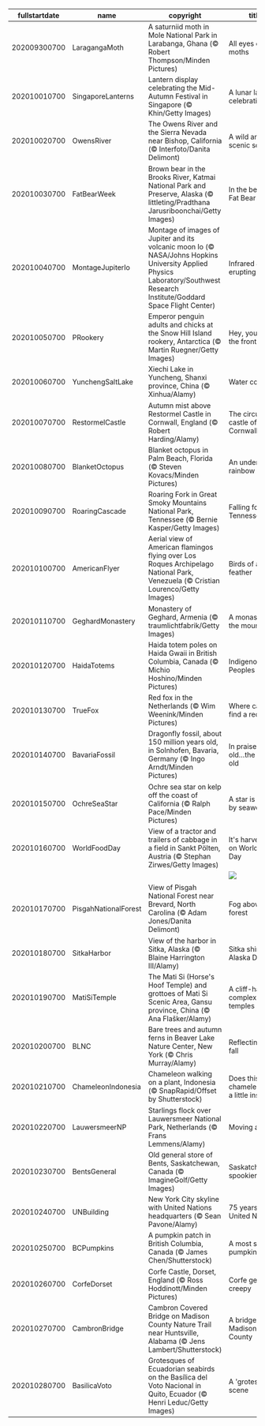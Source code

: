 |fullstartdate|name|copyright|title|image|
|--|--|--|--|--|
202009300700|LaragangaMoth|A saturniid moth in Mole National Park in Larabanga, Ghana (© Robert Thompson/Minden Pictures)|All eyes on moths|![](/en-US/2020/10/202009300700LaragangaMoth.jpg)|
202010010700|SingaporeLanterns|Lantern display celebrating the Mid-Autumn Festival in Singapore (© Khin/Getty Images)|A lunar lantern celebration|![](/en-US/2020/10/202010010700SingaporeLanterns.jpg)|
202010020700|OwensRiver|The Owens River and the Sierra Nevada near Bishop, California (© Interfoto/Danita Delimont)|A wild and scenic scene|![](/en-US/2020/10/202010020700OwensRiver.jpg)|
202010030700|FatBearWeek|Brown bear in the Brooks River, Katmai National Park and Preserve, Alaska (© littleting/Pradthana Jarusriboonchai/Getty Images)|In the belly of Fat Bear Week|![](/en-US/2020/10/202010030700FatBearWeek.jpg)|
202010040700|MontageJupiterIo|Montage of images of Jupiter and its volcanic moon Io (© NASA/Johns Hopkins University Applied Physics Laboratory/Southwest Research Institute/Goddard Space Flight Center)|Infrared Jupiter, erupting Io|![](/en-US/2020/10/202010040700MontageJupiterIo.jpg)|
202010050700|PRookery|Emperor penguin adults and chicks at the Snow Hill Island rookery, Antarctica (© Martin Ruegner/Getty Images)|Hey, you two in the front!|![](/en-US/2020/10/202010050700PRookery.jpg)|
202010060700|YunchengSaltLake|Xiechi Lake in Yuncheng, Shanxi province, China (© Xinhua/Alamy)|Water colors|![](/en-US/2020/10/202010060700YunchengSaltLake.jpg)|
202010070700|RestormelCastle|Autumn mist above Restormel Castle in Cornwall, England (© Robert Harding/Alamy)|The circular castle of Cornwall|![](/en-US/2020/10/202010070700RestormelCastle.jpg)|
202010080700|BlanketOctopus|Blanket octopus in Palm Beach, Florida (© Steven Kovacs/Minden Pictures)|An underwater rainbow|![](/en-US/2020/10/202010080700BlanketOctopus.jpg)|
202010090700|RoaringCascade|Roaring Fork in Great Smoky Mountains National Park, Tennessee (© Bernie Kasper/Getty Images)|Falling for Tennessee|![](/en-US/2020/10/202010090700RoaringCascade.jpg)|
202010100700|AmericanFlyer|Aerial view of American flamingos flying over Los Roques Archipelago National Park, Venezuela (© Cristian Lourenco/Getty Images)|Birds of a feather|![](/en-US/2020/10/202010100700AmericanFlyer.jpg)|
202010110700|GeghardMonastery|Monastery of Geghard, Armenia (© traumlichtfabrik/Getty Images)|A monastery in the mountain|![](/en-US/2020/10/202010110700GeghardMonastery.jpg)|
202010120700|HaidaTotems|Haida totem poles on Haida Gwaii in British Columbia, Canada (© Michio Hoshino/Minden Pictures)|Indigenous Peoples Day|![](/en-US/2020/10/202010120700HaidaTotems.jpg)|
202010130700|TrueFox|Red fox in the Netherlands (© Wim Weenink/Minden Pictures)|Where can you find a red fox?|![](/en-US/2020/10/202010130700TrueFox.jpg)|
202010140700|BavariaFossil|Dragonfly fossil, about 150 million years old, in Solnhofen, Bavaria, Germany (© Ingo Arndt/Minden Pictures)|In praise of the old…the very old|![](/en-US/2020/10/202010140700BavariaFossil.jpg)|
202010150700|OchreSeaStar|Ochre sea star on kelp off the coast of California (© Ralph Pace/Minden Pictures)|A star is borne by seaweed|![](/en-US/2020/10/202010150700OchreSeaStar.jpg)|
202010160700|WorldFoodDay|View of a tractor and trailers of cabbage in a field in Sankt Pölten, Austria (© Stephan Zirwes/Getty Images)|It's harvest time on World Food Day|![](/en-US/2020/10/202010160700WorldFoodDay.jpg)|
||||![](/en-US/2020/10/.jpg)|
202010170700|PisgahNationalForest|View of Pisgah National Forest near Brevard, North Carolina (© Adam Jones/Danita Delimont)|Fog above the forest|![](/en-US/2020/10/202010170700PisgahNationalForest.jpg)|
202010180700|SitkaHarbor|View of the harbor in Sitka, Alaska (© Blaine Harrington III/Alamy)|Sitka shines on Alaska Day|![](/en-US/2020/10/202010180700SitkaHarbor.jpg)|
202010190700|MatiSiTemple|The Mati Si (Horse's Hoof Temple) and grottoes of Mati Si Scenic Area, Gansu province, China (© Ana Flašker/Alamy)|A cliff-hanging complex of temples|![](/en-US/2020/10/202010190700MatiSiTemple.jpg)|
202010200700|BLNC|Bare trees and autumn ferns in Beaver Lake Nature Center, New York (© Chris Murray/Alamy)|Reflecting on fall|![](/en-US/2020/10/202010200700BLNC.jpg)|
202010210700|ChameleonIndonesia|Chameleon walking on a plant, Indonesia (© SnapRapid/Offset by Shutterstock)|Does this chameleon look a little insecure?|![](/en-US/2020/10/202010210700ChameleonIndonesia.jpg)|
202010220700|LauwersmeerNP|Starlings flock over Lauwersmeer National Park, Netherlands (© Frans Lemmens/Alamy)|Moving as one|![](/en-US/2020/10/202010220700LauwersmeerNP.jpg)|
202010230700|BentsGeneral|Old general store of Bents, Saskatchewan, Canada (© ImagineGolf/Getty Images)|Saskatchewan's spookier side|![](/en-US/2020/10/202010230700BentsGeneral.jpg)|
202010240700|UNBuilding|New York City skyline with United Nations headquarters (© Sean Pavone/Alamy)|75 years of the United Nations|![](/en-US/2020/10/202010240700UNBuilding.jpg)|
202010250700|BCPumpkins|A pumpkin patch in British Columbia, Canada (© James Chen/Shutterstock)|A most sincere pumpkin patch|![](/en-US/2020/10/202010250700BCPumpkins.jpg)|
202010260700|CorfeDorset|Corfe Castle, Dorset, England (© Ross Hoddinott/Minden Pictures)|Corfe gets creepy|![](/en-US/2020/10/202010260700CorfeDorset.jpg)|
202010270700|CambronBridge|Cambron Covered Bridge on Madison County Nature Trail near Huntsville, Alabama (© Jens Lambert/Shutterstock)|A bridge of Madison County|![](/en-US/2020/10/202010270700CambronBridge.jpg)|
202010280700|BasilicaVoto|Grotesques of  Ecuadorian seabirds on the Basílica del Voto Nacional in Quito, Ecuador (© Henri Leduc/Getty Images)|A 'grotesque' scene|![](/en-US/2020/10/202010280700BasilicaVoto.jpg)|
